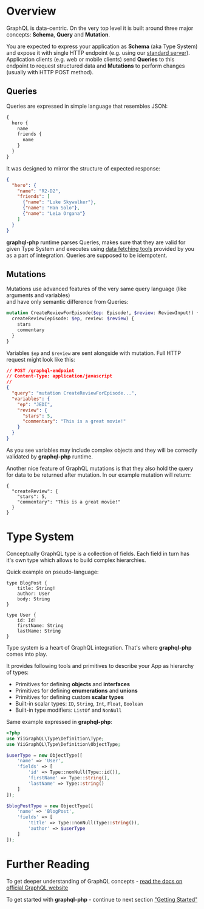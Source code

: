 # Overview
GraphQL is data-centric. On the very top level it is built around three major concepts: 
**Schema**, **Query** and **Mutation**.
 
You are expected to express your application as **Schema** (aka Type System) and expose it
with single HTTP endpoint (e.g. using our [standard server](executing-queries.md#using-server)). 
Application clients (e.g. web or mobile clients) send **Queries** 
to this endpoint to request structured data and **Mutations** to perform changes (usually with HTTP POST method).
 
## Queries
Queries are expressed in simple language that resembles JSON:
 
```graphql
{
  hero {
    name
    friends {
      name
    }
  }
}
```
 
It was designed to mirror the structure of expected response:
```json
{
  "hero": {
    "name": "R2-D2",
    "friends": [
      {"name": "Luke Skywalker"},
      {"name": "Han Solo"},
      {"name": "Leia Organa"}
    ]
  }
}
```
**graphql-php** runtime parses Queries, makes sure that they are valid for given Type System 
and executes using [data fetching tools](data-fetching.md) provided by you 
as a part of integration. Queries are supposed to be idempotent.

## Mutations
Mutations use advanced features of the very same query language (like arguments and variables)  
and have only semantic difference from Queries:

```graphql
mutation CreateReviewForEpisode($ep: Episode!, $review: ReviewInput!) {
  createReview(episode: $ep, review: $review) {
    stars
    commentary
  }
}
```
Variables `$ep` and `$review` are sent alongside with mutation. Full HTTP request might look like this:
```json
// POST /graphql-endpoint
// Content-Type: application/javascript
// 
{
  "query": "mutation CreateReviewForEpisode...",
  "variables": {
    "ep": "JEDI",
    "review": {
      "stars": 5,
      "commentary": "This is a great movie!"
    }
  }
}
```
As you see variables may include complex objects and they will be correctly validated by 
**graphql-php** runtime.

Another nice feature of GraphQL mutations is that they also hold the query for data to be 
returned after mutation. In our example mutation will return:
```
{
  "createReview": {
    "stars": 5,
    "commentary": "This is a great movie!"
  }
}
```

# Type System
Conceptually GraphQL type is a collection of fields. Each field in turn
has it's own type which allows to build complex hierarchies.

Quick example on pseudo-language:
```
type BlogPost {
    title: String!
    author: User
    body: String
}

type User {
    id: Id!
    firstName: String
    lastName: String
}
```

Type system is a heart of GraphQL integration. That's where **graphql-php** comes into play.
 
It provides following tools and primitives to describe your App as hierarchy of types:

 * Primitives for defining **objects** and **interfaces**
 * Primitives for defining **enumerations** and **unions**
 * Primitives for defining custom **scalar types**
 * Built-in scalar types: `ID`, `String`, `Int`, `Float`, `Boolean`
 * Built-in type modifiers: `ListOf` and `NonNull`

Same example expressed in **graphql-php**:
```php
<?php
use YiiGraphQL\Type\Definition\Type;
use YiiGraphQL\Type\Definition\ObjectType;

$userType = new ObjectType([
    'name' => 'User',
    'fields' => [
        'id' => Type::nonNull(Type::id()),
        'firstName' => Type::string(),
        'lastName' => Type::string()
    ]
]);

$blogPostType = new ObjectType([
    'name' => 'BlogPost',
    'fields' => [
        'title' => Type::nonNull(Type::string()),
        'author' => $userType
    ]
]);
```

# Further Reading
To get deeper understanding of GraphQL concepts - [read the docs on official GraphQL website](http://graphql.org/learn/)

To get started with **graphql-php** - continue to next section ["Getting Started"](getting-started.md)
